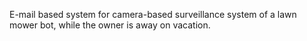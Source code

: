 E-mail based system for camera-based surveillance system of a lawn mower bot, while the owner is away on vacation.
